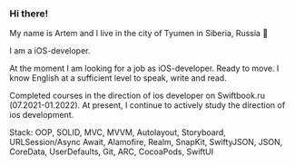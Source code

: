 ### Hi there!
My name is Artem and I live in the city of Tyumen in Siberia, Russia 👋

I am a iOS-developer.

At the moment I am looking for a job as iOS-developer. Ready to move. I know English at a sufficient level to speak, write and read.

Completed courses in the direction of ios developer on Swiftbook.ru (07.2021-01.2022). At present, I continue to actively study the direction of ios development.

Stack: OOP, SOLID, MVC, MVVM, Autolayout, Storyboard, URLSession/Async Await, Alamofire, Realm, SnapKit, SwiftyJSON, JSON, CoreData, UserDefaults, Git, ARC, CocoaPods, SwiftUI

